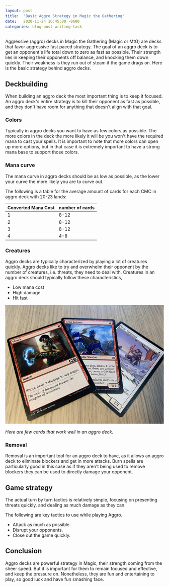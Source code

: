 ```yaml
---
layout: post
title:  "Basic Aggro Strategy in Magic the Gathering"
date:   2020-11-24 16:45:00 -0600
categories: blog-post writing-task
---
```


Aggressive (aggro) decks in Magic the Gathering (Magic or MtG) are decks that favor aggressive fast paced strategy. The goal of an aggro deck is to get an opponent's life total down to zero as fast as possible. Their strength lies in keeping their opponents off balance, and knocking them down quickly. Their weakness is they run out of steam if the game drags on. Here is the basic strategy behind aggro decks.
 
## Deckbuilding
When building an aggro deck the most important thing is to keep it focused. An aggro deck's entire strategy is to kill their opponent as fast as possible, and they don't have room for anything that doesn't align with that goal.

### Colors
Typically in aggro decks you want to have as few colors as possible. The more colors in the deck the more likely it will be you won't have the required mana to cast your spells. It is important to note that more colors can open up more options, but in that case it is extremely important to have a strong mana base to support those colors. 

### Mana curve
The mana curve in aggro decks should be as low as possible, as the lower your curve the more likely you are to curve out.

The following is a table for the average amount of cards for each CMC in aggro deck with 20-23 lands:

| Converted Mana Cost | number of cards |
| --- | --- |
| 1 | 8-12 |
| 2 | 8-12 |
| 3| 8-12 |
| 4 | 4-8|

### Creatures
Aggro decks are typically characterized by playing a lot of creatures quickly. Aggro decks like to try and overwhelm their opponent by the number of creatures, i.e. threats, they need to deal with.
Creatures in an aggro deck should typically follow these characteristics,
* Low mana cost
* High damage
* Hit fast


![Aggro Cards](/assets/20-11-24/Aggro_Ex_cards.png)

*Here are few cards that work well in an aggro deck.*

### Removal
Removal is an important tool for an aggro deck to have, as it allows an aggro deck to eliminate blockers and get in more attacks. Burn spells are particularly good in this case as if they aren't being used to remove blockers they can be used to directly damage your opponent.

## Game strategy
The actual turn by turn tactics is relatively simple, focusing on presenting threats quickly, and dealing as much damage as they can.

The following are key tactics to use while playing Aggro.
* Attack as much as possible.
* Disrupt your opponents.
* Close out the game quickly.

## Conclusion
Aggro decks are powerful strategy in Magic, their strength coming from the sheer speed. But it is important for them to remain focused and effective, and keep the pressure on. Nonetheless, they are fun and entertaining to play, so good luck and have fun smashing face.